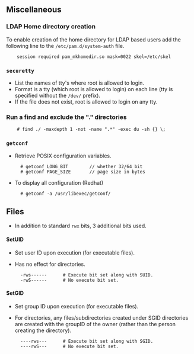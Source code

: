 <!--
Categories:
  - linux
Tags:
  - securetty
  - getconf
  - setuid
  - setgid
  - ldap
-->

## Miscellaneous

### LDAP Home directory creation

To enable creation of the home directory for LDAP based users add the following line to the `/etc/pam.d/system-auth` file.

        session required pam_mkhomedir.so mask=0022 skel=/etc/skel

### `securetty`

- List the names of tty's where root is allowed to login.
- Format is a tty (which root is allowed to login) on each line (tty is specified without the `/dev/` prefix).
- If the file does not exist, root is allowed to login on any tty.


### Run a find and exclude the "." directories ###

        # find ./ -maxdepth 1 -not -name ".*" -exec du -sh {} \;

### `getconf`

- Retrieve POSIX configuration variables.

        # getconf LONG_BIT        // whether 32/64 bit
        # getconf PAGE_SIZE       // page size in bytes

- To display all configuration (Redhat)

        # getconf -a /usr/libexec/getconf/


## Files

- In addition to standard `rwx` bits, 3 additional bits used.

#### SetUID

- Set user ID upon execution (for executable files).
- Has no effect for directories.

        -rws------      # Execute bit set along with SUID.
        -rwS------      # No execute bit set.

#### SetGID

- Set group ID upon execution (for executable files).
- For directories, any files/subdirectories created under SGID directories are created with the groupID of the owner (rather than the person creating the directory).

        ----rws---      # Execute bit set along with SGID.
        ----rwS---      # No execute bit set.

